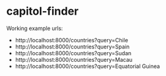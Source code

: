 # capitol-finder

Working example urls:

- http://localhost:8000/countries?query=Chile
- http://localhost:8000/countries?query=Spain
- http://localhost:8000/countries?query=Sudan
- http://localhost:8000/countries?query=Macau
- http://localhost:8000/countries?query=Equatorial Guinea